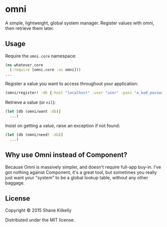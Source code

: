 # omni

A simple, lightweight, global system manager.
Register values with omni, then retrieve them later.

## Usage

Require the `omni.core` namespace:
```clojure
(ns whatever.core
  (:require [omni.core :as omni]))
...
```

Register a value you want to access throughout your application:
```clojure
(omni/register! :db {:host "localhost" :user "user" :pass "a_bad_password"})
```

Retrieve a value (or `nil`):
```clojure
(let [db (omni/want :db)]
  ...)
```

Insist on getting a value, raise an exception if not found:
```clojure
(let [db (omni/need! :db)]
  ...)
```

## Why use Omni instead of Component?

Because Omni is massively simpler, and doesn't require full-app buy-in.
I've got nothing against Component, it's a great tool, but sometimes you really
just want your "system" to be a global lookup table, without any other baggage.


## License

Copyright © 2015 Shane Kilkelly

Distributed under the MIT license.
